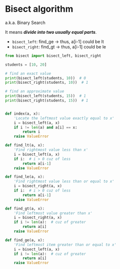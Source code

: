# Bisect algorithm

a.k.a. Binary Search

It means ***divide into two usually equal parts***.

- `bisect_left`: find\_ge -> thus, a[i-1] could be lt
- `bisect_right`: find\_gt -> thus, a[i-1] could be le

```python
from bisect import bisect_left, bisect_right

students = [10, 20]

# find an exact value
print(bisect_left(students, 10))  # 0
print(bisect_right(students, 10))  # 1

# find an approximate value
print(bisect_left(students, 15))  # 1
print(bisect_right(students, 15))  # 1


def index(a, x):
    'Locate the leftmost value exactly equal to x'
    i = bisect_left(a, x)
    if i != len(a) and a[i] == x:
        return i
    raise ValueError

def find_lt(a, x):
    'Find rightmost value less than x'
    i = bisect_left(a, x)
    if i:  # i > 0 cuz of less
        return a[i-1]
    raise ValueError

def find_le(a, x):
    'Find rightmost value less than or equal to x'
    i = bisect_right(a, x)
    if i:  # i > 0 cuz of less
        return a[i-1]
    raise ValueError

def find_gt(a, x):
    'Find leftmost value greater than x'
    i = bisect_right(a, x)
    if i != len(a):  # cuz of greater
        return a[i]
    raise ValueError

def find_ge(a, x):
    'Find leftmost item greater than or equal to x'
    i = bisect_left(a, x)
    if i != len(a):  # cuz of greater
        return a[i]
    raise ValueError

```


